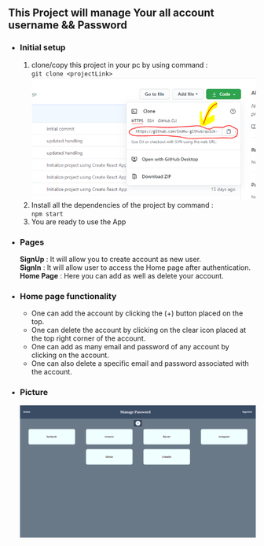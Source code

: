 
## This Project will manage Your all account username && Password 

- ### Initial setup </br> 
    1) clone/copy this project in your pc by using command :</br>
      `git clone <projectLink>`
      ![alt text](proj_link.png "clone Link")
     2) Install all the dependencies of the project by command :</br> 
    `npm start`
    3) You are ready to use the App

- ### Pages 

    **SignUp** : It will allow you to create account as new user. </br>
    **SignIn** : It will allow user to access the Home page after authentication.<br>
    **Home Page** : Here you can add as well as delete your account.<br>

- ### Home page functionality
   - One can add the account by clicking the  (+) button placed on the top.
   - One can delete the account by clicking on the clear icon placed at the top right corner of the account.
   - One can add as many email and password of any account  by clicking on the account.
   - One can also delete a specific email and password associated with the account.

 - ### Picture 
  
      ![alt text](project.png "clone Link")
          


